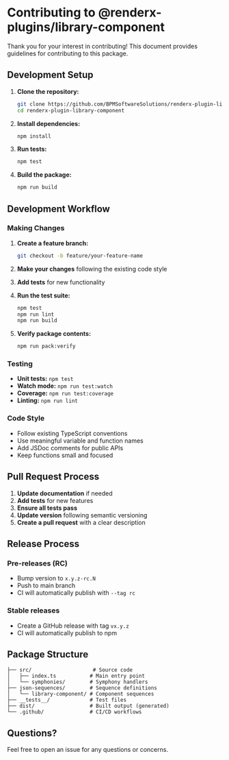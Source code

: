 # Contributing to @renderx-plugins/library-component

Thank you for your interest in contributing! This document provides guidelines for contributing to this package.

## Development Setup

1. **Clone the repository:**
   ```bash
   git clone https://github.com/BPMSoftwareSolutions/renderx-plugin-library-component.git
   cd renderx-plugin-library-component
   ```

2. **Install dependencies:**
   ```bash
   npm install
   ```

3. **Run tests:**
   ```bash
   npm test
   ```

4. **Build the package:**
   ```bash
   npm run build
   ```

## Development Workflow

### Making Changes

1. **Create a feature branch:**
   ```bash
   git checkout -b feature/your-feature-name
   ```

2. **Make your changes** following the existing code style

3. **Add tests** for new functionality

4. **Run the test suite:**
   ```bash
   npm test
   npm run lint
   npm run build
   ```

5. **Verify package contents:**
   ```bash
   npm run pack:verify
   ```

### Testing

- **Unit tests:** `npm test`
- **Watch mode:** `npm run test:watch`
- **Coverage:** `npm run test:coverage`
- **Linting:** `npm run lint`

### Code Style

- Follow existing TypeScript conventions
- Use meaningful variable and function names
- Add JSDoc comments for public APIs
- Keep functions small and focused

## Pull Request Process

1. **Update documentation** if needed
2. **Add tests** for new features
3. **Ensure all tests pass**
4. **Update version** following semantic versioning
5. **Create a pull request** with a clear description

## Release Process

### Pre-releases (RC)
- Bump version to `x.y.z-rc.N`
- Push to main branch
- CI will automatically publish with `--tag rc`

### Stable releases
- Create a GitHub release with tag `vx.y.z`
- CI will automatically publish to npm

## Package Structure

```
├── src/                    # Source code
│   ├── index.ts           # Main entry point
│   └── symphonies/        # Symphony handlers
├── json-sequences/        # Sequence definitions
│   └── library-component/ # Component sequences
├── __tests__/             # Test files
├── dist/                  # Built output (generated)
└── .github/               # CI/CD workflows
```

## Questions?

Feel free to open an issue for any questions or concerns.
